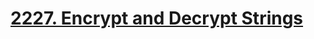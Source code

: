 # [2227. Encrypt and Decrypt Strings](https://leetcode.com/problems/encrypt-and-decrypt-strings/)

```c++
```